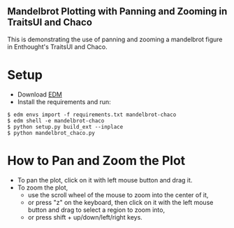 Mandelbrot Plotting with Panning and Zooming in TraitsUI and Chaco
------------------------------------------------------------------
This is demonstrating the use of panning and zooming a mandelbrot figure in Enthought's
TraitsUI and Chaco.

Setup
=====
- Download [EDM](https://www.enthought.com/edm/)
- Install the requirements and run:

```
$ edm envs import -f requirements.txt mandelbrot-chaco
$ edm shell -e mandelbrot-chaco
$ python setup.py build_ext --inplace
$ python mandelbrot_chaco.py
```

How to Pan and Zoom the Plot
============================

- To pan the plot, click on it with left mouse button and drag it.
- To zoom the plot,
  - use the scroll wheel of the mouse to zoom into the center of it, 
  - or press "z" on the keyboard, then click on it with the left
    mouse button and drag to select a region to zoom into,
  - or press shift + up/down/left/right keys.
